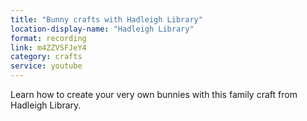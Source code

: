 ```yaml
---
title: "Bunny crafts with Hadleigh Library"
location-display-name: "Hadleigh Library"
format: recording
link: m4ZZVSFJeY4
category: crafts
service: youtube
---
```


Learn how to create your very own bunnies with this family craft from Hadleigh Library.
